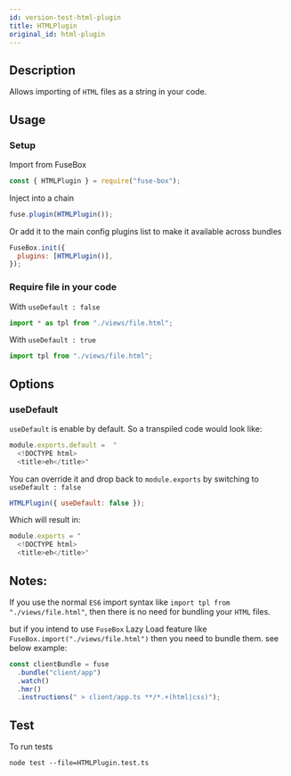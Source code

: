 ```yaml
---
id: version-test-html-plugin
title: HTMLPlugin
original_id: html-plugin
---
```


## Description

Allows importing of `HTML` files as a string in your code.

## Usage

### Setup

Import from FuseBox

```js
const { HTMLPlugin } = require("fuse-box");
```

Inject into a chain

```js
fuse.plugin(HTMLPlugin());
```

Or add it to the main config plugins list to make it available across bundles

```js
FuseBox.init({
  plugins: [HTMLPlugin()],
});
```

### Require file in your code

With `useDefault : false`

```js
import * as tpl from "./views/file.html";
```

With `useDefault : true`

```js
import tpl from "./views/file.html";
```

## Options

### useDefault

`useDefault` is enable by default. So a transpiled code would look like:

```js
module.exports.default =  "
  <!DOCTYPE html>
  <title>eh</title>"
```

You can override it and drop back to `module.exports` by switching to
`useDefault : false`

```js
HTMLPlugin({ useDefault: false });
```

Which will result in:

```js
module.exports = "
  <!DOCTYPE html>
  <title>eh</title>"
```

## Notes:

If you use the normal `ES6` import syntax like
`import tpl from "./views/file.html"`, then there is no need for bundling your
`HTML` files.

but if you intend to use `FuseBox` Lazy Load feature like
`FuseBox.import("./views/file.html")` then you need to bundle them. see below
example:

```js
const clientBundle = fuse
  .bundle("client/app")
  .watch()
  .hmr()
  .instructions(" > client/app.ts **/*.+(html|css)");
```

## Test

To run tests

```
node test --file=HTMLPlugin.test.ts
```
